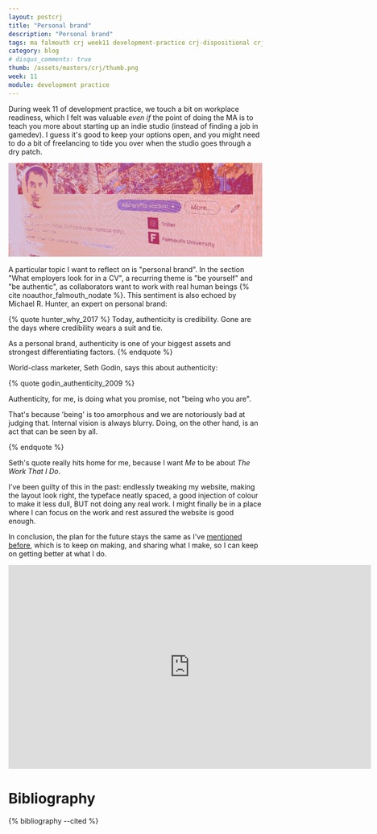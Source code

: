```yaml
---
layout: postcrj
title: "Personal brand"
description: "Personal brand"
tags: ma falmouth crj week11 development-practice crj-dispositional crj-procedural
category: blog
# disqus_comments: true
thumb: /assets/masters/crj/thumb.png
week: 11
module: development practice
---
```


During week 11 of development practice, we touch a bit on workplace readiness, which I felt was valuable *even if* the point of doing the MA is to teach you more about starting up an indie studio (instead of finding a job in gamedev). I guess it's good to keep your options open, and you might need to do a bit of freelancing to tide you over when the studio goes through a dry patch.

[![My LinkedIn profile](/assets/posts/2020-12-03-personal-brand/linkedin.png)](https://www.linkedin.com/in/juan-m-uys/)

A particular topic I want to reflect on is "personal brand". In the section "What employers look for in a CV", a recurring theme is "be yourself" and "be authentic", as collaborators want to work with real human beings {% cite noauthor_falmouth_nodate %}. This sentiment is also echoed by Michael R. Hunter, an expert on personal brand:

{% quote hunter_why_2017 %}
Today, authenticity is credibility. Gone are the days where credibility wears a suit and tie.

As a personal brand, authenticity is one of your biggest assets and strongest differentiating factors.
{% endquote %}

World-class marketer, Seth Godin, says this about authenticity:

{% quote godin_authenticity_2009 %}

Authenticity, for me, is doing what you promise, not "being who you are".

That's because 'being' is too amorphous and we are notoriously bad at judging that. Internal vision is always blurry. Doing, on the other hand, is an act that can be seen by all.

{% endquote %}

Seth's quote really hits home for me, because <span class="highlight">I want *Me* to be about *The Work That I Do*</span>.

I've been guilty of this in the past: endlessly tweaking my website, making the layout look right, the typeface neatly spaced, a good injection of colour to make it less dull, BUT not doing any real work. I might finally be in a place where I can focus on the work and rest assured the website is good enough.

In conclusion, the plan for the future stays the same as I've [mentioned before](/masters/goals), which is to keep on making, and sharing what I make, so I can keep on getting better at what I do.

<iframe width="720" height="405" src="https://www.youtube.com/embed/o3c_pJ_CLJQ" frameborder="0" allow="accelerometer; autoplay; clipboard-write; encrypted-media; gyroscope; picture-in-picture" allowfullscreen></iframe>

# Bibliography

{% bibliography --cited %}

